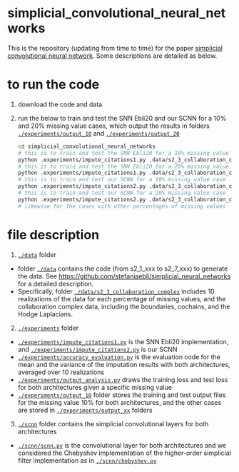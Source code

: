 # simplicial_convolutional_neural_networks
[simplicial convolutional neural network]:https://arxiv.org/abs/2110.02585

This is the repository (updating from time to time) for the paper [simplicial convolutional neural network]. Some descriptions are detailed as below.  

# to run the code

 1. download the code and data
 2. run the below to train and test the SNN Ebli20 and our SCNN for a 10% and 20% missing value cases, which output the results in folders [`./experiments/output_10`](./experiments/output_10) and [`./experiments/output_20`](./experiments/output_20)
    
    ```sh
    cd simplicial_convolutional_neural_networks
    # this is to train and test the SNN Ebli20 for a 10% missing value case
    python .experiments/impute_citations1.py .data/s2_3_collaboration_complex ./experiments/output_10 150250 10 
    # this is to train and test the SNN Ebli20 for a 20% missing value case
    python .experiments/impute_citations1.py .data/s2_3_collaboration_complex ./experiments/output_20 150250 20
    # this is to train and test our SCNN for a 10% missing value case
    python .experiments/impute_citations2.py .data/s2_3_collaboration_complex ./experiments/output_10 150250 10 
    # this is to train and test our SCNN for a 20% missing value case
    python .experiments/impute_citations2.py .data/s2_3_collaboration_complex ./experiments/output_20 150250 20 
    # likewise for the cases with other percentages of missing values 
    ```

# file description 
1. [`./data`](./data) folder
- folder [`./data`](./data) contains the code (from s2_1_xxx to s2_7_xxx) to generate the data. See https://github.com/stefaniaebli/simplicial_neural_networks for a detailed description.
- Specifically, folder [`./data/s2_3_collaboration_complex`](./data/s2_3_collaboration_complex) includes 10 realizations of the data for each percentage of missing values, and the collaboration complex data, including the boundaries, cochains, and the Hodge Laplacians. 

2. [`./experiments`](./experiments) folder
- [`./experiments/impute_citations1.py`](./experiments/impute_citations1.py) is the SNN Ebli20 implementation, and [`./experiments/impute_citations2.py`](./experiments/impute_citations2.py) is our SCNN
- [`./experiments/accuracy_evaluation.py`](./experiments/accuracy_evaluation.py) is the evaluation code for the mean and the variance of the imputation results with both architectures, averaged over 10 realizations
- [`./experiments/output_analysis.py`](./experiments/output_analysis.py) draws the training loss and test loss for both architectures given a specific missing value 
- [`./experiments/output_10`](./experiments/output_10) folder stores the training and test output files for the missing value 10% for both architectures, and the other cases are stored in [`./experiments/output_xx`](./experiments/output_xx) folders

3. [`./scnn`](./scnn) folder contains the simplicial convolutional layers for both architectures
- [`./scnn/scnn.py`](./scnn/scnn.py) is the convolutional layer for both architectures and we considered the Chebyshev implementation of the higher-order simplicial filter implementation as in [`./scnn/chebyshev.py`](./scnn/chebyshev.py)  

